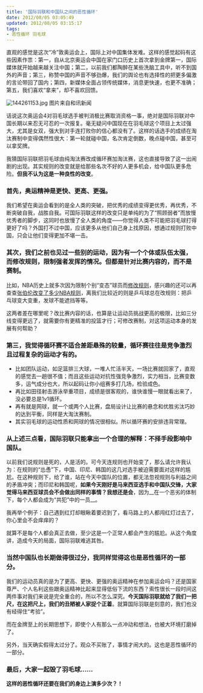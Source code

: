 ```yaml
---
title: '国际羽联和中国队之间的恶性循环'
date: 2012/08/05 03:05:49
updated: 2012/08/05 03:15:17
tags:
- 恶性循环 羽毛球
---
```


直观的感觉是这次“冷”敦奥运会上，国际上对中国集体发难。这样的感觉起码有这些因素作祟：第一，自从北京奥运会中国在家门口历史上首次拿到金牌第一，国际媒体就开始越来越关注中国；第二，以前我们都陶醉在某些洗脑工具中，听不到国外的声音；第三，称赞中国的声音不够劲爆，我们的舆论也有选择性的把更多偏激的言论带回了国内；第四，新媒体全面占领传统媒体，消息更快速，也更不准确；第五，我们喜欢“拿来”，却不喜欢回馈。

<img src="http://jiongks-typecho.stor.sinaapp.com/usr/uploads/2012/08/1497762744.jpg" alt="144261153.jpg" />  
图片来自和讯新闻

话说这次奥运会4对羽毛球选手被判消极比赛取消资格一事，绝对是国际羽联对中国长期以来忍无可忍的一次报复。毫无疑问中国现在在羽毛球这个项目上太过强大，尤其是女双，强大到对手连打败你的信心都没有了。这样的话选手的成绩在淘汰赛制中变得偶然性很大：第一轮就碰中国，名次肯定倒数，晚点碰中国，甚至可以拿奖牌。

我猜国际羽联把羽毛球由纯淘汰赛改成循环赛加淘汰赛，这也直接导致了这一出闹剧的出现。其实规则的改变就是给那些名次不好的人更多机会，给中国队更多危险。__但我不认为这是一种良性的改变__。

<!--more-->

### 首先，奥运精神是更快、更高、更强。

我们希望在奥运会看到的是全人类的突破，把优秀的成绩变得更优秀，再优秀，不断突破自我，战胜自我。可国际羽联这样的改变只是单纯的为了“照顾弱者”而放慢优秀者的脚步，这同时也放慢了全人类的角度——你觉得人类不可能把羽毛球打得更好了吗？外国打不过中国，应该更多从他们自己身上找原因，想通过规则打败中国，只会让他们变得更加不堪一击。

### 其次，我们之前也见过一些别的运动，因为有一个个体或队伍太强，而修改规则，限制强者发挥的情况。但都是针对比赛内容的，而不是赛制。

比如，NBA历史上就多次因为限制个别“变态”球员而[修改规则](http://www.espnstar.com.cn/pub/basketball/2011/0602/224522.htm)，感兴趣的还可以再查查[张伯伦改变了多少NBA规则](http://wenwen.soso.com/z/q106847779.htm)，离我们比较近的则是乒乓球总在改规则：把乒乓球变大变重，发球不能遮挡等等。

这两者差在哪里呢？改比赛内容的话，也算是让运动员挑战更高的极限，比如三分线变得更远了，就需要你有更精准的投篮才行；可修改赛制，对这项运动本身的发展有何帮助？

### 第三，我觉得循环赛不适合差距悬殊的较量，循环赛往往是竞争激烈且过程复杂的运动才有的。

* 比如团队运动，如足篮排三大球，一堆人忙活半天，一场比赛就回家了，直观的感觉去一趟很不值；而且这些运动对抗性强竞争激烈，实力相当，比赛变数多，运气成分也大，所以起码让你小组赛多打几场，检验成色。
* 再比如田径射击游泳举重项目，成绩是很客观的，谁快谁慢一眼就看出来了，没必要总是1v1循环。
* 再有就是网球，就一个或两个人比赛，盘局设计让比赛的悬念和优胜劣汰巧妙的达到平衡，同样是大淘汰赛制。
* 其实羽毛球的运动性质和网球的情况很相似。所以循环赛的安排违背常理。

### 从上述三点看，国际羽联只能拿出一个合理的解释：不择手段影响中国队。

以前我们说规则是死的，人是活的。可今天连规则也开始变了，那么请允许我认为：在规则的“怂恿”下，中国、印尼、韩国的这几对选手被迫需要面对这样的尴尬。在这种规则下，给了谁，站在今天中国队的位置，都无法忽视规则与利益之间的矛盾冲突；而印尼和韩国呢，__如果今天刚好是马来西亚选手和中国队交锋，大家觉得马来西亚球员会不会做出同样的事情？我想还是会__，因为__在一个恶劣的体制下，每个人都会成为“共犯”中的一员__。

我再举个例子：自己遇到红灯却眼瞅着要迟到了，看马路上的人都闯红灯过去了，你心里会不会痒痒的？

就算不是每个人都会真正去做，至少这是一个正常人都会产生的尴尬。从这个角度讲，造成今天的局面，国际羽联难逃其咎。

### 当然中国队也长期做得很过分，我同样觉得这也是恶性循环的一部分。

我们的运动员真的是为了更高、更快、更强的奥运精神在参加奥运会吗？还是国家尊严、个人名利这些跟奥运精神比起来显得低俗下流的东西？索性很长一段时间这两件事对我们来说是完全重合的，所以不怎么深究。__今天国际羽联就给了我们一把尺，在这把尺上，我们的丑陋被人家捉个正着__。就算国际羽联是刻意的，我们也没有经得住“考验”。

而在金牌至上的长期思想下，即使个人有那么一点冲动和想法，也被大环境打磨掉了。

另外，当天确实假得太过分了。观众不买账了，事情才闹大的。这也是恶性循环的一部分。

### 最后，大家一起毁了羽毛球……

__这样的恶性循环还要在我们的身边上演多少次？！__